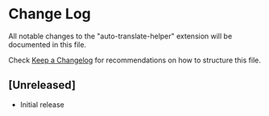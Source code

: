 # Change Log

All notable changes to the "auto-translate-helper" extension will be documented in this file.

Check [Keep a Changelog](http://keepachangelog.com/) for recommendations on how to structure this file.

## [Unreleased]

- Initial release